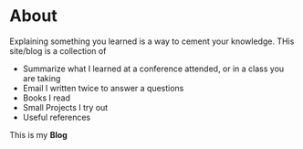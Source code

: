 # About

Explaining something you learned is a way to cement your knowledge. 
THis site/blog is a collection of

- Summarize what I learned at a conference attended, or in a class you are taking
- Email I written twice to answer a questions
- Books I read 
- Small Projects I try out
- Useful references 

This is my **Blog**

